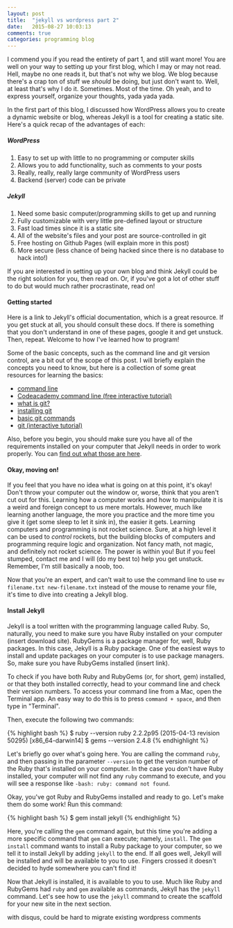 ```yaml
---
layout: post
title:  "jekyll vs wordpress part 2"
date:   2015-08-27 10:03:13
comments: true
categories: programming blog
---
```


I commend you if you read the entirety of part 1, and still want more! You are well on your way to setting up your first blog, which I may or may not read. Hell, maybe no one reads it, but that's not why we blog. We blog because there's a crap ton of stuff we *should* be doing, but just don't want to. Well, at least that's why I do it. Sometimes. Most of the time. Oh yeah, and to express yourself, organize your thoughts, yada yada yada. 

In the first part of this blog, I discussed how WordPress allows you to create a dynamic website or blog, whereas Jekyll is a tool for creating a static site. Here's a quick recap of the advantages of each:

##### WordPress
1. Easy to set up with little to no programming or computer skills
2. Allows you to add functionality, such as comments to your posts
3. Really, really, really large community of WordPress users
4. Backend (server) code can be private

##### Jekyll
1. Need some basic computer/programming skills to get up and running
2. Fully customizable with very little pre-defined layout or structure
3. Fast load times since it is a static site
4. All of the website's files and your post are source-controlled in git
5. Free hosting on Github Pages (will explain more in this post)
6. More secure (less chance of being hacked since there is no database to hack into!)

If you are interested in setting up your own blog and think Jekyll could be the right solution for you, then read on. Or, if you've got a lot of other stuff to do but would much rather procrastinate, read on!

#### Getting started

Here is a link to Jekyll's official documentation, which is a great resource. If you get stuck at all, you should consult these docs. If there is something that you don't understand in one of these pages, google it and get unstuck. Then, repeat. Welcome to how I've learned how to program!

Some of the basic concepts, such as the command line and git version control, are a bit out of the scope of this post. I will briefly explain the concepts you need to know, but here is a collection of some great resources for learning the basics:

- [command line](http://mac.appstorm.net/how-to/utilities-how-to/how-to-use-terminal-the-basics/)
- [Codeacademy command line (free interactive tutorial)](https://www.codecademy.com/courses/learn-the-command-line)
- [what is git?](https://git-scm.com/book/en/v2/Getting-Started-Git-Basics)
- [installing git](https://git-scm.com/book/en/v2/Getting-Started-Installing-Git)
- [basic git commands](https://www.atlassian.com/git/tutorials/setting-up-a-repository) 
- [git (interactive tutorial)](http://gitimmersion.com/)

Also, before you begin, you should make sure you have all of the requirements installed on your computer that Jekyll needs in order to work properly. You can [find out what those are here](http://jekyllrb.com/docs/installation/).

#### Okay, moving on!

If you feel that you have no idea what is going on at this point, it's okay! Don't throw your computer out the window or, worse, think that you aren't cut out for this. Learning how a computer works and how to manipulate it is a weird and foreign concept to us mere mortals. However, much like learning another language, the more you practice and the more time you give it (get some sleep to let it sink in), the easier it gets. Learning computers and programming is not rocket science. Sure, at a high level it can be used to *control* rockets, but the building blocks of computers and programming require logic and organization. Not fancy math, not magic, and definitely not rocket science. The power is within you! But if you feel stumped, contact me and I will (do my best to) help you get unstuck. Remember, I'm still basically a noob, too.

Now that you're an expert, and can't wait to use the command line to use `mv filename.txt new-filename.txt` instead of the mouse to rename your file, it's time to dive into creating a Jekyll blog.

#### Install Jekyll

Jekyll is a tool written with the programming language called Ruby. So, naturally, you need to make sure you have Ruby installed on your computer (insert download site). RubyGems is a package manager for, well, Ruby packages. In this case, Jekyll is a Ruby package. One of the easiest ways to install and update packages on your computer is to use package managers. So, make sure you have RubyGems installed (insert link).

To check if you have both Ruby and RubyGems (or, for short, gem) installed, or that they both installed correctly, head to your command line and check their version numbers. To access your command line from a Mac, open the Terminal app. An easy way to do this is to press `command + space`, and then type in "Terminal". 

Then, execute the following two commands:

{% highlight bash %}
$ ruby --version
ruby 2.2.2p95 (2015-04-13 revision 50295) [x86_64-darwin14]
$ gems --version
2.4.8
{% endhighlight %}

Let's briefly go over what's going here. You are calling the command `ruby`, and then passing in the parameter `--version` to get the version number of the Ruby that's installed on your computer. In the case you don't have Ruby installed, your computer will not find any `ruby` command to execute, and you will see a response like `-bash: ruby: command not found`.  

Okay, you've got Ruby and RubyGems installed and ready to go. Let's make them do some work! Run this command:

{% highlight bash %}
$ gem install jekyll
{% endhighlight %}

Here, you're calling the `gem` command again, but this time you're adding a more specific command that `gem` can execute; namely, `install`. The `gem install` command wants to install a Ruby package to your computer, so we tell it to install Jekyll by adding `jekyll` to the end. If all goes well, Jekyll will be installed and will be available to you to use. Fingers crossed it doesn't decided to hyde somewhere you can't find it!

Now that Jekyll is installed, it is available to you to use. Much like Ruby and RubyGems had `ruby` and `gem` available as commands, Jekyll has the `jekyll` command. Let's see how to use the `jekyll` command to create the scaffold for your new site in the next section.








with disqus, could be hard to migrate existing wordpress comments
